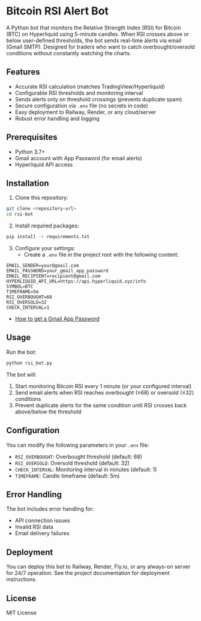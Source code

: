 # Bitcoin RSI Alert Bot

A Python bot that monitors the Relative Strength Index (RSI) for Bitcoin (BTC) on Hyperliquid using 5-minute candles. When RSI crosses above or below user-defined thresholds, the bot sends real-time alerts via email (Gmail SMTP). Designed for traders who want to catch overbought/oversold conditions without constantly watching the charts.

## Features

- Accurate RSI calculation (matches TradingView/Hyperliquid)
- Configurable RSI thresholds and monitoring interval
- Sends alerts only on threshold crossings (prevents duplicate spam)
- Secure configuration via `.env` file (no secrets in code)
- Easy deployment to Railway, Render, or any cloud/server
- Robust error handling and logging

## Prerequisites

- Python 3.7+
- Gmail account with App Password (for email alerts)
- Hyperliquid API access

## Installation

1. Clone this repository:
```bash
git clone <repository-url>
cd rsi-bot
```

2. Install required packages:
```bash
pip install -r requirements.txt
```

3. Configure your settings:
   - Create a `.env` file in the project root with the following content:
```
EMAIL_SENDER=your@gmail.com
EMAIL_PASSWORD=your_gmail_app_password
EMAIL_RECIPIENT=recipient@gmail.com
HYPERLIQUID_API_URL=https://api.hyperliquid.xyz/info
SYMBOL=BTC
TIMEFRAME=5m
RSI_OVERBOUGHT=68
RSI_OVERSOLD=32
CHECK_INTERVAL=1
```
   - [How to get a Gmail App Password](https://support.google.com/accounts/answer/185833)

## Usage

Run the bot:
```bash
python rsi_bot.py
```

The bot will:
1. Start monitoring Bitcoin RSI every 1 minute (or your configured interval)
2. Send email alerts when RSI reaches overbought (≥68) or oversold (≤32) conditions
3. Prevent duplicate alerts for the same condition until RSI crosses back above/below the threshold

## Configuration

You can modify the following parameters in your `.env` file:
- `RSI_OVERBOUGHT`: Overbought threshold (default: 68)
- `RSI_OVERSOLD`: Oversold threshold (default: 32)
- `CHECK_INTERVAL`: Monitoring interval in minutes (default: 1)
- `TIMEFRAME`: Candle timeframe (default: 5m)

## Error Handling

The bot includes error handling for:
- API connection issues
- Invalid RSI data
- Email delivery failures

## Deployment

You can deploy this bot to Railway, Render, Fly.io, or any always-on server for 24/7 operation. See the project documentation for deployment instructions.

## License

MIT License
